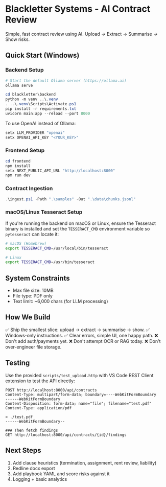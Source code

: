 # Blackletter Systems - AI Contract Review

Simple, fast contract review using AI. Upload → Extract → Summarise → Show risks.

## Quick Start (Windows)

### Backend Setup

```powershell
# Start the default Ollama server (https://ollama.ai)
ollama serve

cd blackletter\backend
python -m venv ..\.venv
. ..\.venv\Scripts\Activate.ps1
pip install -r requirements.txt
uvicorn main:app --reload --port 8000
```

To use OpenAI instead of Ollama:

```powershell
setx LLM_PROVIDER "openai"
setx OPENAI_API_KEY "<YOUR_KEY>"
```

### Frontend Setup

```powershell
cd frontend
npm install
setx NEXT_PUBLIC_API_URL "http://localhost:8000"
npm run dev
```

### Contract Ingestion

```powershell
.\ingest.ps1 -Path ".\samples" -Out ".\data\chunks.jsonl"
```

### macOS/Linux Tesseract Setup

If you're running the backend on macOS or Linux, ensure the Tesseract
binary is installed and set the `TESSERACT_CMD` environment variable so
`pytesseract` can locate it:

```bash
# macOS (Homebrew)
export TESSERACT_CMD=/usr/local/bin/tesseract

# Linux
export TESSERACT_CMD=/usr/bin/tesseract
```

## System Constraints

- Max file size: 10MB
- File type: PDF only
- Text limit: ~6,000 chars (for LLM processing)

## How We Build

✅ Ship the smallest slice: upload → extract → summarise → show.
✅ Windows-only instructions.
✅ Clear errors, simple UI, one happy path.
❌ Don't add auth/payments yet.
❌ Don't attempt OCR or RAG today.
❌ Don't over-engineer file storage.

## Testing

Use the provided `scripts/test_upload.http` with VS Code REST Client extension to test the API directly:

```http
POST http://localhost:8000/api/contracts
Content-Type: multipart/form-data; boundary=----WebKitFormBoundary
------WebKitFormBoundary
Content-Disposition: form-data; name="file"; filename="test.pdf"
Content-Type: application/pdf

< ./test.pdf
------WebKitFormBoundary--

### Then fetch findings
GET http://localhost:8000/api/contracts/{id}/findings
```

## Next Steps

1. Add clause heuristics (termination, assignment, rent review, liability)
2. Redline docx export
3. Add playbook YAML and score risks against it
4. Logging + basic analytics
